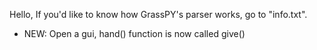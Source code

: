 Hello, If you'd like to know how GrassPY's parser works, go to "info.txt".
- NEW:
Open a gui,
hand() function is now called give()
